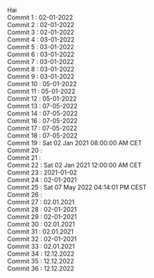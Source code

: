 Hai
<br /> Commit 1 : 02-01-2022
<br /> Commit 2 : 02-01-2022
<br /> Commit 3 : 02-01-2022
<br /> Commit 4 : 03-01-2022
<br /> Commit 5 : 03-01-2022
<br /> Commit 6 : 03-01-2022
<br /> Commit 7 : 03-01-2022
<br /> Commit 8 : 03-01-2022
<br /> Commit 9 : 03-01-2022
<br /> Commit 10 : 05-01-2022
<br /> Commit 11 : 05-01-2022
<br /> Commit 12 : 05-01-2022
<br /> Commit 13 : 07-05-2022
<br /> Commit 14 : 07-05-2022
<br /> Commit 16 : 07-05-2022
<br /> Commit 17 : 07-05-2022
<br /> Commit 18 : 07-05-2022
<br /> Commit 19 : Sat 02 Jan 2021 08:00:00 AM CET
<br /> Commit 20 :
<br /> Commit 21 :
<br /> Commit 22 : Sat 02 Jan 2021 12:00:00 AM CET
<br /> Commit 23 : 2021-01-02
<br /> Commit 24 : 02-01-2021
<br /> Commit 25 : Sat 07 May 2022 04:14:01 PM CEST
<br /> Commit 26 :
<br /> Commit 27 : 02.01.2021
<br /> Commit 28 : 02-01-2021
<br /> Commit 29 : 02-01-2021
<br /> Commit 30 : 02.01.2021
<br /> Commit 31 : 02.01.2021
<br /> Commit 32 : 02-01-2021
<br /> Commit 33 : 02.01.2021
<br /> Commit 34 : 12.12.2022
<br /> Commit 35 : 12.12.2022
<br /> Commit 36 : 12.12.2022
